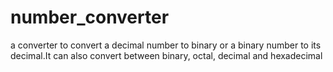 # number_converter
a converter to convert a decimal number to binary or a binary number to its decimal.It can also convert between binary, octal, decimal and hexadecimal
